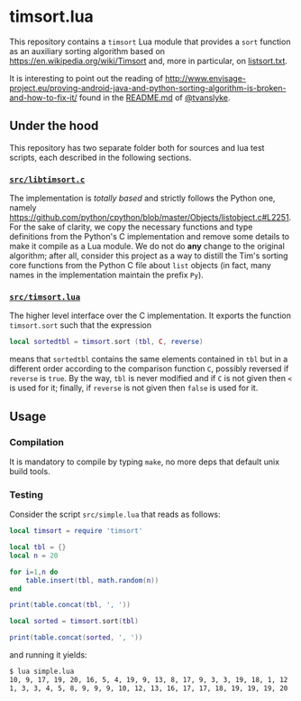 # timsort.lua

This repository contains a `timsort` Lua module that provides a `sort` function as an auxiliary sorting algorithm based on https://en.wikipedia.org/wiki/Timsort and, more in particular, on [listsort.txt](https://github.com/python/cpython/blob/master/Objects/listsort.txt).

It is interesting to point out the reading of http://www.envisage-project.eu/proving-android-java-and-python-sorting-algorithm-is-broken-and-how-to-fix-it/ found in the [README.md](https://github.com/tvanslyke/timsort-cpp#readme) of [@tvanslyke](https://github.com/tvanslyke).

## Under the hood

This repository has two separate folder both for sources and lua test scripts, each described in the following sections. 

### [`src/libtimsort.c`](https://github.com/massimo-nocentini/timsort.lua/blob/master/src/libtimsort.c)

The implementation is *totally based* and strictly follows the Python one, namely https://github.com/python/cpython/blob/master/Objects/listobject.c#L2251. For the sake of clarity, we copy the necessary functions and type definitions from the Python's C implementation and remove some details to make it compile as a Lua module. We do not do **any** change to the original algorithm; after all, consider this project as a way to distill the Tim's sorting core functions from the Python C file about `list` objects (in fact, many names in the implementation maintain the prefix `Py`).

### [`src/timsort.lua`](https://github.com/massimo-nocentini/timsort.lua/blob/master/src/timsort.lua)

The higher level interface over the C implementation. It exports the function `timsort.sort` such that the expression
```lua
local sortedtbl = timsort.sort (tbl, C, reverse)
```
means that `sortedtbl` contains the same elements contained in `tbl` but in a different order according to the comparison function `C`, possibly reversed if `reverse` is `true`. By the way, `tbl` is never modified and if `C` is not given then `<` is used for it; finally, if `reverse` is not given then `false` is used for it.

## Usage

### Compilation

It is mandatory to compile by typing `make`, no more deps that default unix build tools.

### Testing

Consider the script `src/simple.lua` that reads as follows:
```lua
local timsort = require 'timsort'

local tbl = {}
local n = 20

for i=1,n do
    table.insert(tbl, math.random(n))
end

print(table.concat(tbl, ', '))

local sorted = timsort.sort(tbl)

print(table.concat(sorted, ', '))
```
and running it yields:
```bash
$ lua simple.lua 
10, 9, 17, 19, 20, 16, 5, 4, 19, 9, 13, 8, 17, 9, 3, 3, 19, 18, 1, 12
1, 3, 3, 4, 5, 8, 9, 9, 9, 10, 12, 13, 16, 17, 17, 18, 19, 19, 19, 20
```

